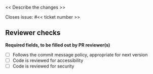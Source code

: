 << Describe the changes >>

Closes issue: #<< ticket number >>

## Reviewer checks

**Required fields, to be filled out by PR reviewer(s)**

- [ ] Follows the commit message policy, appropriate for next version
- [ ] Code is reviewed for accessibility
- [ ] Code is reviewed for security
